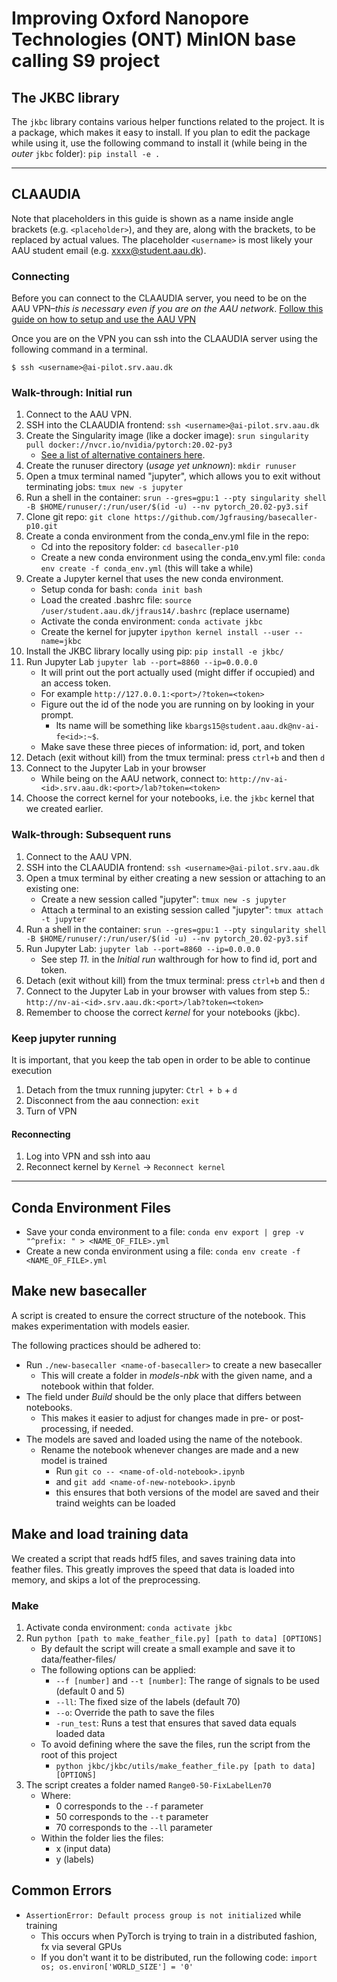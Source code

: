 # Improving Oxford Nanopore Technologies (ONT) MinION base calling S9 project

## The JKBC library
The `jkbc` library contains various helper functions related to the project.
It is a package, which makes it easy to install. If you plan to edit the package while using it,
use the following command to install it (while being in the *outer* `jkbc` folder):
`pip install -e .`

---

## CLAAUDIA
Note that placeholders in this guide is shown as a name inside angle brackets (e.g. `<placeholder>`), and they are, along with the brackets, to be replaced by actual values. The placeholder `<username>` is most likely your AAU student email (e.g. xxxx@student.aau.dk).

### Connecting
Before you can connect to the CLAAUDIA server, you need to be on the AAU VPN–*this is necessary even if you are on the AAU network*. [Follow this guide on how to setup and use the AAU VPN](https://www.its.aau.dk/vejledninger/vpn/)

Once you are on the VPN you can ssh into the CLAAUDIA server using the following command in a terminal.

```
$ ssh <username>@ai-pilot.srv.aau.dk
```

### Walk-through: Initial run
1. Connect to the AAU VPN. 
2. SSH into the CLAAUDIA frontend: `ssh <username>@ai-pilot.srv.aau.dk`
3. Create the Singularity image (like a docker image): `srun singularity pull docker://nvcr.io/nvidia/pytorch:20.02-py3`
   * [See a list of alternative containers here](https://ngc.nvidia.com/catalog/containers?orderBy=&query=&quickFilter=deep-learning&filters=).
4. Create the runuser directory (*usage yet unknown*): `mkdir runuser`
5. Open a tmux terminal named "jupyter", which allows you to exit without terminating jobs: `tmux new -s jupyter`
6. Run a shell in the container: `srun --gres=gpu:1 --pty singularity shell -B $HOME/runuser/:/run/user/$(id -u) --nv pytorch_20.02-py3.sif`
7. Clone git repo: `git clone https://github.com/Jgfrausing/basecaller-p10.git` 
8. Create a conda environment from the conda_env.yml file in the repo: 
    * Cd into the repository folder: `cd basecaller-p10`
    * Create a new conda environment using the conda_env.yml file: `conda env create -f conda_env.yml` (this will take a while)
9. Create a Jupyter kernel that uses the new conda environment.
    * Setup conda for bash: `conda init bash`
    * Load the created .bashrc file: `source /user/student.aau.dk/jfraus14/.bashrc` (replace username)
    * Activate the conda environment: `conda activate jkbc`
    * Create the kernel for jupyter `ipython kernel install --user --name=jkbc`
10. Install the JKBC library locally using pip: `pip install -e jkbc/`
11. Run Jupyter Lab `jupyter lab --port=8860 --ip=0.0.0.0`
    * It will print out the port actually used (might differ if occupied) and an access token.
    * For example `http://127.0.0.1:<port>/?token=<token>`
    * Figure out the id of the node you are running on by looking in your prompt.
      * Its name will be something like `kbargs15@student.aau.dk@nv-ai-fe<id>:~$`.
    * Make save these three pieces of information: id, port, and token
12. Detach (exit without kill) from the tmux terminal: press `ctrl+b` and then `d`
13. Connect to the Jupyter Lab in your browser
    * While being on the AAU network, connect to: `http://nv-ai-<id>.srv.aau.dk:<port>/lab?token=<token>`
14. Choose the correct kernel for your notebooks, i.e. the `jkbc` kernel that we created earlier.


### Walk-through: Subsequent runs
1. Connect to the AAU VPN.
2. SSH into the CLAAUDIA frontend: `ssh <username>@ai-pilot.srv.aau.dk`
3. Open a tmux terminal by either creating a new session or attaching to an
   existing one:
    * Create a new session called "jupyter": `tmux new -s jupyter`
    * Attach a terminal to an existing session called "jupyter": `tmux attach -t
     jupyter`
4. Run a shell in the container: `srun --gres=gpu:1 --pty singularity shell -B $HOME/runuser/:/run/user/$(id -u) --nv pytorch_20.02-py3.sif`
5. Run Jupyter Lab: `jupyter lab --port=8860 --ip=0.0.0.0`
    * See step *11.* in the *Initial run* walthrough for how to find id, port
    and token.
6. Detach (exit without kill) from the tmux terminal: press `ctrl+b` and then `d`
7. Connect to the Jupyter Lab in your browser with values from step 5.:
   `http://nv-ai-<id>.srv.aau.dk:<port>/lab?token=<token>`
8. Remember to choose the correct *kernel* for your notebooks (jkbc).

### Keep jupyter running
It is important, that you keep the tab open in order to be able to continue execution
1. Detach from the tmux running jupyter: `Ctrl + b` + `d`
2. Disconnect from the aau connection: `exit`
3. Turn of VPN
#### Reconnecting
1. Log into VPN and ssh into aau
2. Reconnect kernel by `Kernel` -> `Reconnect kernel`
---

## Conda Environment Files
* Save your conda environment to a file: `conda env export | grep -v "^prefix: " > <NAME_OF_FILE>.yml`
* Create a new conda environment using a file: `conda env create -f <NAME_OF_FILE>.yml`

## Make new basecaller
A script is created to ensure the correct structure of the notebook. This makes experimentation with models easier.

The following practices should be adhered to:
* Run `./new-basecaller <name-of-basecaller>` to create a new basecaller
    * This will create a folder in *models-nbk* with the given name, and a notebook within that folder.
* The field under *Build* should be the only place that differs between notebooks. 
    * This makes it easier to adjust for changes made in pre- or post-processing, if needed.
* The models are saved and loaded using the name of the notebook.
    * Rename the notebook whenever changes are made and a new model is trained
        * Run `git co -- <name-of-old-notebook>.ipynb`
        * and `git add <name-of-new-notebook>.ipynb`
        * this ensures that both versions of the model are saved and their traind weights can be loaded

## Make and load training data
We created a script that reads hdf5 files, and saves training data into feather files. This greatly improves the speed that data is loaded into memory, and skips a lot of the preprocessing. 
### Make
1. Activate conda environment: `conda activate jkbc`
2. Run `python [path to make_feather_file.py] [path to data] [OPTIONS]`
    * By default the script will create a small example and save it to data/feather-files/
    * The following options can be applied:
        - `--f [number]` and `--t [number]`: The range of signals to be used (default 0 and 5)
        - `--ll`: The fixed size of the labels (default 70)
        - `--o`: Override the path to save the files
        - `-run_test`: Runs a test that ensures that saved data equals loaded data
    * To avoid defining where the save the files, run the script from the root of this project
        - `python jkbc/jkbc/utils/make_feather_file.py [path to data] [OPTIONS]`
3. The script creates a folder named `Range0-50-FixLabelLen70`
    * Where:
        - 0 corresponds to the `--f` parameter
        - 50 corresponds to the `--t` parameter
        - 70 corresponds to the `--ll` parameter
    * Within the folder lies the files:
        - x (input data)
        - y (labels)

## Common Errors
* `AssertionError: Default process group is not initialized` while training
   - This occurs when PyTorch is trying to train in a distributed fashion, fx via several GPUs
   - If you don't want it to be distributed, run the following code: `import os; os.environ['WORLD_SIZE'] = '0'`